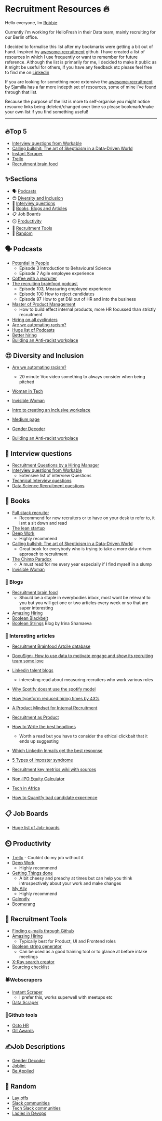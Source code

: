 #  Recruitment Resources 🔥

Hello everyone, Im [Robbie](https://www.linkedin.com/in/robbiecraigsimpson/)

Currently i'm working for HelloFresh in their Data team, mainly recruiting for our Berlin office. 

I decided to formalise this list after my bookmarks were getting a bit out of hand. Inspired by [awesome-recruitment](https://github.com/Sjamilla/awesome-recruitment) github. I have created a list of resources in which I use frequently or want to remember for future reference. Although the list is primarily for me, I decided to make it public as it might be useful for others, if you have any feedback etc please feel free to find me on [Linkedin](https://www.linkedin.com/in/robbiecraigsimpson/)

If you are looking for something more extensive the [awesome-recruitment](https://github.com/Sjamilla/awesome-recruitment) by Sjamilla  has a far more indepth set of resources, some of mine i've found through that list. 

Because the purpose of the list is more to self-organise you might notice resource links being deleted/changed over time so please bookmark/make your own list if you find something useful!


___

## 🔥Top 5 
- [Interview questions from Workable](https://resources.workable.com/interview-questions/)
- [Calling bullshit: The art of Skepticism in a Data-Driven World](https://www.amazon.de/gp/product/0593229762/ref=ppx_yo_dt_b_asin_title_o08_s00?ie=UTF8&psc=1)
- [Instant Scraper](https://chrome.google.com/webstore/detail/instant-data-scraper/ofaokhiedipichpaobibbnahnkdoiiah)
- [Trello](https://trello.com/)
- [Recruitment brain food](https://www.recruitingbrainfood.com/)


## ✨Sections
* 🗣️ [Podcasts](https://github.com/rsimHF/Recruitment-Resources/blob/main/README.md#%EF%B8%8F--podcasts)         
* 😍 [Diversity and Inclusion ](https://github.com/rsimHF/Recruitment-Resources#--diversity-and-inclusion)
* 💪 [Interview questions](https://github.com/rsimHF/Recruitment-Resources#--interview-questions)
* 📖 [Books, Blogs and Articles](https://github.com/rsimHF/Recruitment-Resources#--books)
* 📋 [Job Boards](https://github.com/rsimHF/Recruitment-Resources#-job-boards)
* ⏲️ [Productivity](https://github.com/rsimHF/Recruitment-Resources#%EF%B8%8F-productivity)
* 🔨 [Recruitment Tools](https://github.com/rsimHF/Recruitment-Resources#-recruitment-tools)
* 🤯 [Random](https://github.com/rsimHF/Recruitment-Resources/blob/main/README.md#random)



## 🗣️  Podcasts
- [Potential in People](https://open.spotify.com/show/4KzfLMXamIlP74ZX0bYAv7?si=EbQB7GEETV-nLPkTdVU-sw)
    -  Episode 3 Introduction to Behavioural Science 
    -  Episode 7 Agile employee experience 
- [Coffee with a recruiter](https://open.spotify.com/show/048o7UfTAigaNVqCfab4V8?si=4M8C4CtbTwyDOpC-WqbOrw)
- [The recruiting brainfood podcast](https://open.spotify.com/show/3dFBspf9jXwpnJPLwSd72u?si=GkD0_NPhS52ifW2b6O6zKg)
    -  Episode 103, Measuring employee experience
    -  Episode 100 How to reject candidates
    -  Episode 97 How to get D&I out of HR and into the business 
- [Master of Product Management](https://open.spotify.com/episode/5snQ7mdIpaZm9xyXiObRsg?si=Kc99TNKARjWVaFke3gekog)
   - How to build effect internal products, more HR focussed than strictly recruitment 
- [Hiring on all cyclinders](https://www.entelo.com/podcasts/)
- [Are we automating racism?](https://www.youtube.com/watch?v=Ok5sKLXqynQ)
- [Huge list of Podcasts](https://www.recruitingbrainfood.com/big-list-of-podcasts/?utm_campaign=Recruiting%20Brainfood&utm_medium=email&utm_source=Revue%20newsletter)
- [Better hiring](https://betterhiring.buzzsprout.com/)
- [Building an Anti-racist workplace](https://open.spotify.com/episode/13LAuqU4Pn2nCiAuM76qyL?si=3XxYuqhLRJi6HgGe6-KFLQ)

## 😍  Diversity and Inclusion 
- [Are we automating racism?](https://www.youtube.com/watch?v=Ok5sKLXqynQ) 
   - 20 minute Vox video something to always consider when being pitched
- [Woman in Tech](https://www.womentech.net/)
- [Invisible Woman](https://www.amazon.de/-/en/Caroline-Criado-Perez/dp/1784706280/ref=sr_1_1?crid=3TUOP8K2X6SSD&dchild=1&keywords=invisible+woman&qid=1626675444&sprefix=invisible+woman%2Caps%2C173&sr=8-1)

- [Intro to creating an inclusive workplace](https://www.tinypulse.com/blog/diversity-inclusion-at-work-employee-survey-question?utm_medium=email&_hsmi=116088395&_hsenc=p2ANqtz-9oBfFiOOzycUdD9HIocV8bS2o1WHFsqxMh7Xit3lHUMltU9FZj86DVk52cidggrM6VahHXoffixXfV658tr_B6SQbIQg&utm_content=116084881&utm_source=hs_email)
- [Medium page](https://medium.com/diversity-inclusion)
- [Gender Decoder](http://gender-decoder.katmatfield.com/)
- [Building an Anti-racist workplace](https://open.spotify.com/episode/13LAuqU4Pn2nCiAuM76qyL?si=3XxYuqhLRJi6HgGe6-KFLQ)

## 💪  Interview questions 
- [Recruitment Questions by a Hiring Manager](https://jacobian.org/series/unpacking-interview-questions/?utm_campaign=Recruiting%20Brainfood&utm_medium=email&utm_source=Revue%20newsletter)
- [Interview questions from Workable](https://resources.workable.com/interview-questions/) 
  - Extensive list of interview Questions 
- [Technical Interview questions](https://github.com/DopplerHQ/awesome-interview-questions)
-  [Data Science Recruitment questions](https://avinashnavlani.medium.com/data-science-interview-questions-part-1-42847acfd4bd) 

## 📖  Books 
- [Full stack recruiter](https://www.amazon.com/Full-Stack-Recruiter-Modern-Recruiters/dp/1976130735) 
    - Recommend for new recruiters or to have on your desk to refer to, it isnt a sit down and read
- [The lean startup](https://www.amazon.de/gp/product/0670921602/ref=ppx_yo_dt_b_asin_title_o00_s00?ie=UTF8&psc=1)
- [Deep Work](https://www.amazon.de/gp/product/0349411905/ref=ppx_yo_dt_b_asin_title_o01_s00?ie=UTF8&psc=1) 
   - Highly recommend 
- [Calling bullshit: The art of Skepticism in a Data-Driven World](https://www.amazon.de/gp/product/0593229762/ref=ppx_yo_dt_b_asin_title_o08_s00?ie=UTF8&psc=1) 
    -   Great book for everybody who is trying to take a more data-driven approach to recruitment 
- [The Chimp Paradox](https://www.amazon.de/-/en/Prof-Steve-Peters/dp/178504057X/ref=sr_1_1?adgrpid=80980547726&dchild=1&gclid=Cj0KCQjwmcWDBhCOARIsALgJ2Qfc8PU1SxTRziwOiVVhWgvJ4-dKTIsJCokkbhIHmrtKaeqKRGKYKjQaAlg7EALw_wcB&hvadid=394700427818&hvdev=c&hvlocphy=9061136&hvnetw=g&hvqmt=b&hvrand=3147959144523281261&hvtargid=kwd-295708607959&hydadcr=24467_1811986&keywords=the+chimp+paradox&qid=1618069204&sr=8-1) 
    - A must read for me every year especially if I find myself in a slump
- [Invisible Woman](https://www.amazon.de/-/en/Caroline-Criado-Perez/dp/1784706280/ref=sr_1_1?crid=3TUOP8K2X6SSD&dchild=1&keywords=invisible+woman&qid=1626675444&sprefix=invisible+woman%2Caps%2C173&sr=8-1)


### 👀  Blogs
- [Recruitment brain food](https://www.recruitingbrainfood.com/) 
    - Should be a staple in everybodies inbox, most wont be relevant to you but you will get one or two articles every week or so that are super interesting 
- [Amazing Hiring](https://amazinghiring.com/blog/)
- [Boolean Blackbelt](http://booleanblackbelt.com/)
- [Boolean Strings](https://booleanstrings.com/) Blog by Irina Shamaeva

### 📰  Interesting articles
- [Recruitment Brainfood Artcile database](https://larder.recruitingbrainfood.com/?utm_campaign=Recruiting%20Brainfood&utm_medium=email&utm_source=Revue%20newsletter)
- [DocuSign- How to use data to motivate,engage and show its recruiting team some love](https://www.linkedin.com/business/talent/blog/talent-analytics/how-docusign-used-data)
- [Linkedin talent blogs](https://business.linkedin.com/talent-solutions/blog/talent-analytics/2017/how-docusign-used-data-to-motivate-engage-and-show-its-recruiting-team_)
    - interesting read about measuring recruiters who work various roles   
- [Why Spotify doesnt use the spotify model](https://www.jeremiahlee.com/posts/failed-squad-goals/)
- [How typeform reduced hiring times by 43%](https://www.typeform.com/blog/inside-story/time-to-hire/?fbclid=IwAR0LM6d7euCO9BmgpmZ9br9Us9g66sJNBJe_ozzliRYui557A4eMWAXKe10&utm_campaign=Recruiting%20Brainfood&utm_medium=email&utm_source=Revue%20newsletter)
- [A Product Mindset for Internal Recruitment](https://medium.com/swlh/a-product-mindset-for-internal-recruitment-b2e659934ba2_)
- [Recruitment as Product](https://dasbarrett.medium.com/recruitment-as-a-product-7d280f699d45)
- [How to Write the best headlines](https://buzzsumo.com/resources/hundred-million-best-headlines-study/view/?utm_campaign=Recruiting%20Brainfood&utm_medium=email&utm_source=Revue%20newsletter#digital-content)
    - Worth a read but you have to consider the ethical clickbait that it ends up suggesting   
- [Which Linkedin Inmails get the best response](https://business.linkedin.com/talent-solutions/blog/trends-and-research/2021/these-inmails-get-best-response-rates?utm_campaign=Recruiting%20Brainfood&utm_medium=email&utm_source=Revue%20newsletter)
    
 - [5 Types of imposter syndrome](https://www.hrmonline.com.au/section/strategic-hr/five-types-imposter-syndrome-how-to-manage-them/?fbclid=IwAR1rgQ3akr4DTA9x8OZpMONLuFK5X2QCVxJF8ohpxyYBWDxI-MKrQ0DYoPY&utm_campaign=EDM&utm_medium=email&utm_source=Informz)
- [Recruitment key metrics wiki with sources](https://www.hcmi.co/post/recruitment-benchmarks?utm_campaign=Recruiting%20Brainfood&utm_medium=email&utm_source=Revue%20newsletter) 
- [Non-IPO Equity Calculator](https://www.indexventures.com/optionplan/?utm_campaign=Recruiting%20Brainfood&utm_medium=email&utm_source=Revue%20newsletter#expected_funding_rounds_pre_exit=series-b-and-c&employee_country=us&mode=seed)
- [Tech in Africa](https://www.readthegeneralist.com/briefing/africa) 
- [How to Quanitfy bad candidate experience](https://blog.jantegze.com/bad-candidate-experience-is-expensive-de0a2d4c21cf) 



## 📋 Job Boards 
- [Huge list of Job-boards](https://www.recruitingbrainfood.com/big-list-of-places-to-post-jobs-globally/)

## ⏲️ Productivity 
- [Trello](https://trello.com/) - Couldnt do my job without it 
- [Deep Work](https://www.amazon.de/gp/product/0349411905/ref=ppx_yo_dt_b_asin_title_o01_s00?ie=UTF8&psc=1) 
   - Highly recommend 
- [Getting Things done](https://www.amazon.de/gp/product/0349423148/ref=ppx_yo_dt_b_asin_title_o03_s00?ie=UTF8&psc=1) 
    - A bit cheesy and preachy at times but can help you think introspectively about your work and make changes 
- [My Ally](https://www.myally.ai/) 
    - Highly recommend 
- [Calendly](https://calendly.com/)
- [Boomerang](https://boomerangcalendar.com/)


## 🔨 Recruitment Tools
- [Finding e-mails through Github](https://www.sourcecon.com/how-to-find-almost-any-github-users-email-address-2-0/_)
- [Amazing Hiring](https://chrome.google.com/webstore/detail/amazinghiring/didkfdopbffjkpolefhpcjkohcpalicd?hl=en) 
    - Typically best for Product, UI and Frontend roles
- [Boolean string generator](https://scoperac.com/booleanstringbank/) 
    - Can be used as a good training tool or to glance at before intake meetings
- [X-Ray search creator](https://recruitin.net/) 
- [Sourcing checklist](https://trello.com/b/Q7gMpWcO/sourcing-checklist-by-morgane-conrad-last-edit-june17-2021-glossary-tech-added)


### 🕷️Webscrapers
- [Instant Scraper](https://chrome.google.com/webstore/detail/instant-data-scraper/ofaokhiedipichpaobibbnahnkdoiiah)
     - I prefer this, works superwell with meetups etc
- [Data Scraper](https://chrome.google.com/webstore/detail/data-scraper-easy-web-scr/nndknepjnldbdbepjfgmncbggmopgden)

### 🧠Github tools
- [Octo HR](https://chrome.google.com/webstore/detail/octohr/beiklbdjdmfkgchmiabjejdlpaoicbef/related)
- [Git Awards](http://git-awards.com/)


## ✍️Job Descriptions 
-  [Gender Decoder](http://gender-decoder.katmatfield.com/)
-  [Joblint](https://joblint.org/)
-  [Be Applied](https://textanalysis.beapplied.com/)

## 🤯 Random
- [Lay offs](http://layoffs.fyi/)
- [Slack communities](https://airtable.com/universe/expRhUQt5YsHhMdhO/the-full-list-of-slack-communities?explore=true)
- [Tech Slack communities](https://toggl.com/blog/candidate-sourcing)
- [Ladies in Devops](https://ladiesindevops.com/)
